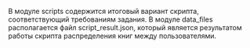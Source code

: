 В модуле scripts содержится итоговый вариант скрипта, соответствующий требованиям задания.
В модуле data_files располагается файл script_result.json, который является результатом работы скрипта
распределения книг между пользователями.